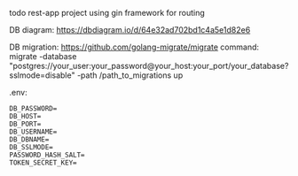 todo rest-app project using gin framework for routing

DB diagram: https://dbdiagram.io/d/64e32ad702bd1c4a5e1d82e6

DB migration: https://github.com/golang-migrate/migrate
command: migrate -database "postgres://your_user:your_password@your_host:your_port/your_database?sslmode=disable" -path /path_to_migrations up

.env:
```
DB_PASSWORD=
DB_HOST=
DB_PORT=
DB_USERNAME=
DB_DBNAME=
DB_SSLMODE=
PASSWORD_HASH_SALT=
TOKEN_SECRET_KEY=
```

